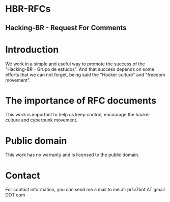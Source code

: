 # HBR-RFCs

## Hacking-BR - Request For Comments

# Introduction
We work in a simple and useful way to promote the success of the "Hacking-BR - Grupo de estudos". And that success depends on some efforts that we can not forget, being said the "Hacker culture" and "freedom movement".

# The importance of RFC documents
This work is important to help us keep control, encourage the hacker culture and cyberpunk movement.

# Public domain
This work has no warranty and is licensed to the public domain.

# Contact
For contact information, you can send me a mail to me at: pr1v7bot AT gmail DOT com
